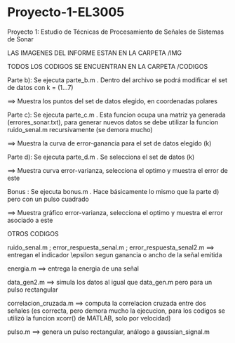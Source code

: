 # Proyecto-1-EL3005
Proyecto 1: Estudio de Técnicas de Procesamiento de Señales de Sistemas de Sonar

LAS IMAGENES DEL INFORME ESTAN EN LA CARPETA /IMG

TODOS LOS CODIGOS SE ENCUENTRAN EN LA CARPETA /CODIGOS

Parte b): Se ejecuta parte_b.m . Dentro del archivo se podrá modificar el set de datos
con k = (1...7)

==> Muestra los puntos del set de datos elegido, en coordenadas polares

Parte c): Se ejecuta parte_c.m . Esta funcion ocupa una matriz ya generada (errores_sonar.txt), para generar nuevos datos se debe utilizar la funcion ruido_senal.m recursivamente (se demora mucho)

==> Muestra la curva de error-ganancia para el set de datos elegido (k)

Parte d): Se ejecuta parte_d.m . Se selecciona el set de datos (k)

==> Muestra curva error-varianza, selecciona el optimo y muestra el error de este

Bonus : Se ejecuta bonus.m . Hace básicamente lo mismo que la parte d) pero con un pulso cuadrado

==> Muestra gráfico error-varianza, selecciona el optimo y muestra el error asociado a este 

OTROS CODIGOS

ruido_senal.m ; error_respuesta_senal.m ; error_respuesta_senal2.m ==> entregan el indicador \epsilon segun ganancia o ancho de la señal emitida

energia.m ==> entrega la energia de una señal

data_gen2.m ==> simula los datos al igual que data_gen.m pero para un pulso rectangular

correlacion_cruzada.m ==> computa la correlacion cruzada entre dos señales (es correcta, pero demora mucho la ejecucion, para los codigos se utilizó la funcion xcorr() de MATLAB, solo por velocidad)

pulso.m ==> genera un pulso rectangular, análogo a gaussian_signal.m




